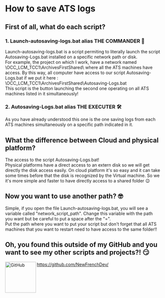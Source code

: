 # How to save ATS logs

## First of all, what do each script?

### 1. Launch-autosaving-logs.bat alias THE COMMANDER 🚀

Launch-autosaving-logs.bat is a script permiting to literally launch the script Autosaving-Logs.bat installed on a specific network path or disk.  
For example, the project on which I work, have a network named \\OCC_LCM_TCC1\ArchivesFirstShared\ where all the ATS machines have access. By this way, all computer have access to our script Autosaving-Logs.bat if we put it here : \\OCC_LCM_TCC1\ArchivesFirstShared\Autosaving-Logs.bat  
This script is the button launching the second one operating on all ATS machines listed in it simultaneously!

### 2. Autosaving-Logs.bat alias THE EXECUTER 🛠️

As you have already understood this one is the one saving logs from each ATS machines simultaneously on a specific path indicated in it.

## What the difference between Cloud and physical platform?

The access to the script Autosaving-Logs.bat!  
Physical platforms have a direct access to an extern disk so we will get directly the disk access easily. On cloud platform it's so easy and it can take some times before that the disk is recognized by the Virtual machine. So we it's more simple and faster to have directly access to a shared folder 😉

## Now you want to use another path? 🤓

Simple, if you open the file Launch-autosaving-logs.bat, you will see a variable called "network_script_path". Change this variable with the path you want but be careful to put a space after the "=".  
Put the path where you want to put your script but don't forget that all ATS machines that you want to restart need to have access to the same folder!!


## Oh, you found this outside of my GitHub and you want to see my other scripts and projects?! 😏

[<img align="left" alt="GitHub" width="100px" src="https://img.shields.io/badge/github%20-%23121011.svg?&style=for-the-badge&logo=github&logoColor=white"/>](https://github.com/NewFrenchDev) https://github.com/NewFrenchDev/
